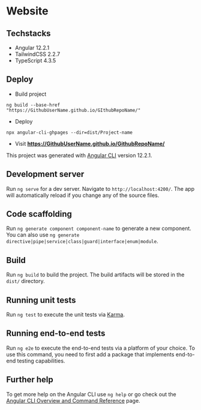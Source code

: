 # Website

## Techstacks
- Angular 12.2.1
- TailwindCSS 2.2.7
- TypeScript 4.3.5

## Deploy
- Build project
```
ng build --base-href "https://GithubUserName.github.io/GIthubRepoName/"
```

- Deploy
```
npx angular-cli-ghpages --dir=dist/Project-name
```

- Visit **https://GithubUserName.github.io/GithubRepoName/**

This project was generated with [Angular CLI](https://github.com/angular/angular-cli) version 12.2.1.

## Development server

Run `ng serve` for a dev server. Navigate to `http://localhost:4200/`. The app will automatically reload if you change any of the source files.

## Code scaffolding

Run `ng generate component component-name` to generate a new component. You can also use `ng generate directive|pipe|service|class|guard|interface|enum|module`.

## Build

Run `ng build` to build the project. The build artifacts will be stored in the `dist/` directory.

## Running unit tests

Run `ng test` to execute the unit tests via [Karma](https://karma-runner.github.io).

## Running end-to-end tests

Run `ng e2e` to execute the end-to-end tests via a platform of your choice. To use this command, you need to first add a package that implements end-to-end testing capabilities.

## Further help

To get more help on the Angular CLI use `ng help` or go check out the [Angular CLI Overview and Command Reference](https://angular.io/cli) page.

